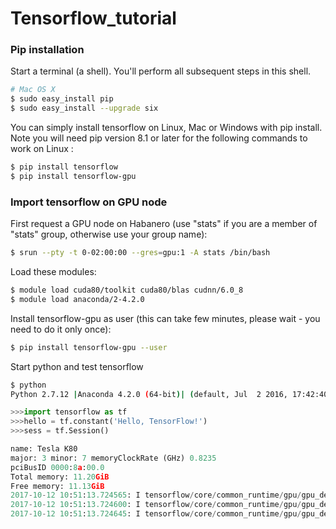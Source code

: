 # Tensorflow_tutorial

### Pip installation

Start a terminal (a shell). You'll perform all subsequent steps in this shell.
```bash
# Mac OS X
$ sudo easy_install pip
$ sudo easy_install --upgrade six
```
You can simply install tensorflow on Linux, Mac or Windows with pip install. Note you will need pip version 8.1 or later for the following commands to work on Linux :
```bash
$ pip install tensorflow
$ pip install tensorflow-gpu
```

### Import tensorflow on GPU node

First request a GPU node on Habanero (use "stats" if you are a member of "stats" group, otherwise use your group name):
```bash
$ srun --pty -t 0-02:00:00 --gres=gpu:1 -A stats /bin/bash
```
Load these modules:
```bash
$ module load cuda80/toolkit cuda80/blas cudnn/6.0_8
$ module load anaconda/2-4.2.0
```
Install tensorflow-gpu as user (this can take few minutes, please wait - you need to do it only once):
```bash
$ pip install tensorflow-gpu --user
```
Start python and test tensorflow
```bash
$ python
Python 2.7.12 |Anaconda 4.2.0 (64-bit)| (default, Jul  2 2016, 17:42:40) 
```

```python
>>>import tensorflow as tf
>>>hello = tf.constant('Hello, TensorFlow!')
>>>sess = tf.Session()

name: Tesla K80
major: 3 minor: 7 memoryClockRate (GHz) 0.8235
pciBusID 0000:8a:00.0
Total memory: 11.20GiB
Free memory: 11.13GiB
2017-10-12 10:51:13.724565: I tensorflow/core/common_runtime/gpu/gpu_device.cc:976] DMA: 0 
2017-10-12 10:51:13.724600: I tensorflow/core/common_runtime/gpu/gpu_device.cc:986] 0:   Y 
2017-10-12 10:51:13.724645: I tensorflow/core/common_runtime/gpu/gpu_device.cc:1045] Creating TensorFlow device (/gpu:0) -> (device: 0, name: Tesla K80, pci bus id: 0000:8a:00.0)

```





